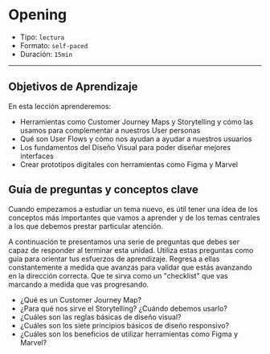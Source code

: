# Opening

- Tipo: `lectura`
- Formato: `self-paced`
- Duración: `15min`

***

## Objetivos de Aprendizaje

En esta lección aprenderemos:

- Herramientas como Customer Journey Maps y Storytelling y cómo las usamos para
  complementar a nuestros User personas
- Qué son User Flows y cómo nos ayudan a ayudar a nuestros usuarios
- Los fundamentos del Diseño Visual para poder diseñar mejores interfaces
- Crear prototipos digitales con herramientas como Figma y Marvel

## Guía de preguntas y conceptos clave

Cuando empezamos a estudiar un tema nuevo, es útil tener una idea de los
conceptos más importantes que vamos a aprender y de los temas centrales
a los que debemos prestar particular atención.

A continuación te presentamos una serie de preguntas que debes ser capaz de
responder al terminar esta unidad. Utiliza estas preguntas como guía para
orientar tus esfuerzos de aprendizaje. Regresa a ellas constantemente a
medida que avanzas para validar que estás avanzando en la dirección correcta.
Que te sirva como un "checklist" que vas marcando a medida que vas progresando.

- ¿Qué es un Customer Journey Map?
- ¿Para qué nos sirve el Storytelling? ¿Cuándo debemos usarlo?
- ¿Cuáles son las reglas básicas de diseño visual?
- ¿Cuáles son los siete principios básicos de diseño responsivo?
- ¿Cuáles son los beneficios de utilizar herramientas como Figma y Marvel?
